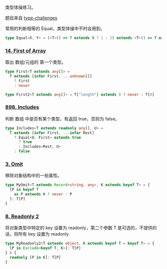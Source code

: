 类型体操练习。

题目来自 [type-challenges](https://github.com/type-challenges/type-challenges)

常用的判断相等的 Equal，类型体操中不时会用到。

```ts
type Equal<X, Y> = (<T>() => T extends X ? 1 : 2) extends <T>() => T extends Y ? 1 : 2 ? true : false
```

### [14. First of Array](https://github.com/type-challenges/type-challenges/blob/main/questions/00014-easy-first/README.md)

取出 数组/元组的 第一个类型。

```ts
type First<T extends any[]> =
  T extends [infer First, ...unknown[]]
    ? First
    : never

type First2<T extends any[]> = T["length"] extends 0 ? never : T[0]
```

### [898. Includes](https://github.com/type-challenges/type-challenges/blob/main/questions/00898-easy-includes/README.md)

判断 数组 中是否有某个类型，有返回 true，否则为 false。

```ts
type Includes<T extends readonly any[], U> =
  T extends [infer First, ...infer Rest]
    ? Equal<U, First> extends true
      ? true
      : Includes<Rest, U>
    : false
```

### [3. Omit](https://github.com/type-challenges/type-challenges/blob/main/questions/00003-medium-omit/README.md)

移除对象结构中的一些属性。

```ts
type MyOmit<T extends Record<string, any>, K extends keyof T> = {
  [P in keyof T
    as P extends K ? never : P
  ]: T[P]
}
```

### [8. Readonly 2](https://github.com/type-challenges/type-challenges/blob/main/questions/00008-medium-readonly-2/README.md)

将对象类型中特定的 key 设置为 readonly，第二个参数 T 是可选的，不提供的话，将所有 key 设置为 readonly

```ts
type MyReadonly2<T extends object, K extends keyof T = keyof T> = {
  [P in Exclude<keyof T, K>]: T[P]
} & {
  readonly [P in K]: T[P]
}
```
